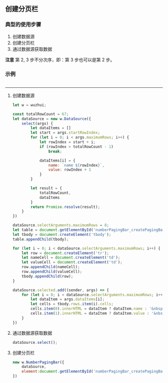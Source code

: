 ## 创建分页栏

### 典型的使用步骤

1. 创建数据源
2. 创建分页栏
3. 通过数据源获取数据

**注意** 第 2, 3 步不分次序，即：第 3 步也可以是第 2 步。

### 示例

<table id="numberPagingBar_createPagingBar_table" class="table"></table>
<div id="numberPagingBar_createPagingBar_bar"></div>

<hr/>

1. 创建数据源
    ```js
    let w = wuzhui;

    const totalRowCount = 67;
    let dataSource = new w.DataSource({
        select(args) {
            let dataItems = []
            let start = args.startRowIndex;
            for (let i = 0; i < args.maximumRows; i++) {
                let rowIndex = start + i;
                if (rowIndex > totalRowCount - 1)
                    break;

                dataItems[i] = {
                    name: `name ${rowIndex}`,
                    value: rowIndex + 1
                }
            }

            let result = {
                totalRowCount,
                dataItems
            }
            return Promise.resolve(result);
        }
    })

    dataSource.selectArguments.maximumRows = 8;
    let table = document.getElementById('numberPagingBar_createPagingBar_table'); //document.createElement('table');
    let tbody = document.createElement('tbody');
    table.appendChild(tbody);

    for (let i = 0; i < dataSource.selectArguments.maximumRows; i++) {
        let row = document.createElement('tr');
        let nameCell = document.createElement('td');
        let valueCell = document.createElement('td');
        row.appendChild(nameCell);
        row.appendChild(valueCell);
        tbody.appendChild(row);
    }

    dataSource.selected.add((sender, args) => {
        for (let i = 0; i < dataSource.selectArguments.maximumRows; i++) {
            let dataItem = args.dataItems[i];
            let cells = tbody.rows.item(i).cells;
            cells.item(0).innerHTML = dataItem ? dataItem.name : '&nbsp;';
            cells.item(1).innerHTML = dataItem ? dataItem.value : '&nbsp;';
        }
    })
    ```
1. 通过数据源获取数据
    ```js
    dataSource.select();
    ```

1. 创建分页栏
    ```js
    new w.NumberPagingBar({
        dataSource,
        element:document.getElementById('numberPagingBar_createPagingBar_bar')
    })
    ```
